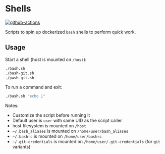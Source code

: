 # Shells

[![github-actions](https://github.com/theohbrothers/shells/actions/workflows/ci-master-pr.yaml/badge.svg)](https://github.com/theohbrothers/shells/actions/workflows/ci-master-pr.yaml)

Scripts to spin up dockerized `bash` shells to perform quick work.

## Usage

Start a shell (host is mounted on `/host`):

```sh
./bash.sh
./bash-git.sh
./pwsh-git.sh
```

To run a command and exit:

```sh
./bash.sh "echo 1"
```

Notes:

- Customize the script before running it
- Default user is `user` with same UID as the script caller
- host filesystem is mounted on `/host`
- `~/.bash_aliases` is mounted on `/home/user/bash_aliases`
- `~/.bashrc` is mounted on `/home/user/bashrc`
- `~/.git-credentials` is mounted on `/home/user/.git-credentials` (for `git` variants)
